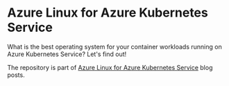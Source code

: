 # Azure Linux for Azure Kubernetes Service
What is the best operating system for your container workloads running on Azure Kubernetes Service? Let's find out! 

The repository is part of [Azure Linux for Azure Kubernetes Service](https://robino.io/azure-linux-for-azure-kubernetes-service/ "Azure Linux for Azure Kubernetes Service") blog posts.
